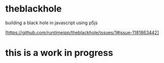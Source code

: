# theblackhole
building a black hole in javascript using p5js


[https://github.com/runtimejpp/theblackhole/issues/1#issue-1181863442]

# this is a work in progress 


